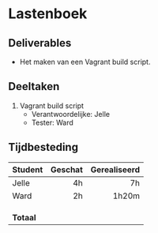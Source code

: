# Lastenboek

## Deliverables

<!-- Som hier de concrete eindresultaten op die je voor deze opdracht moet opleveren. -->

- Het maken van een Vagrant build script.

## Deeltaken

<!-- Som hier de deeltaken voor deze opdracht op en duid voor elk een verantwoordelijke en tester aan. Vermeld ook afhankelijkheden tussen deeltaken als die er zijn. Elke deeltaak wordt een kaartje op het kanban-bord! -->

1. Vagrant build script
   - Verantwoordelijke: Jelle
   - Tester: Ward

## Tijdbesteding

| Student       | Geschat | Gerealiseerd |
| :------------ | ------: | -----------: |
|     Jelle     |  4h     |     7h       |
|     Ward      |  2h     |     1h20m    |
| <!-- NAAM --> |         |              |
| <!-- NAAM --> |         |              |
| <!-- NAAM --> |         |              |
| **Totaal**    |         |              |

<!-- Voeg na oplevering van de taak een schermafbeelding van rapport tijdbesteding voor deze taak toe. -->